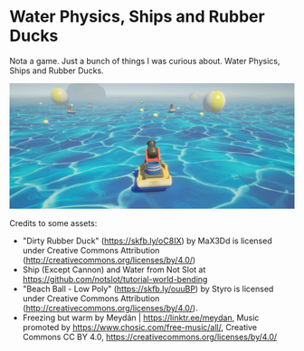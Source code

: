 # Water Physics, Ships and Rubber Ducks
Nota a game. Just a bunch of things I was curious about. Water Physics, Ships and Rubber Ducks.

[![Cover](/Docs/Images/Cover.png)](https://youtu.be/lDWIVKHgtn4 "The Sea is Mysterious")


Credits to some assets:
- "Dirty Rubber Duck" (https://skfb.ly/oC8IX) by MaX3Dd is licensed under Creative Commons Attribution (http://creativecommons.org/licenses/by/4.0/)
- Ship (Except Cannon) and Water from Not Slot at https://github.com/notslot/tutorial-world-bending 
- "Beach Ball - Low Poly" (https://skfb.ly/ouuBP) by Styro is licensed under Creative Commons Attribution (http://creativecommons.org/licenses/by/4.0/).
- Freezing but warm by Meydän | https://linktr.ee/meydan, Music promoted by https://www.chosic.com/free-music/all/, Creative Commons CC BY 4.0, https://creativecommons.org/licenses/by/4.0/
